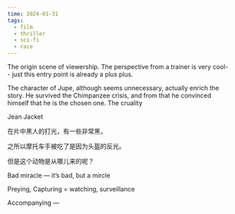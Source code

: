 ```yaml
---
time: 2024-01-31
tags:
  - film
  - thriller
  - sci-fi
  - race
---
```

 The origin scene of viewership. The perspective from a trainer is very cool-- just this entry point is already a plus plus. 

The character of Jupe, although seems unnecessary, actually enrich the story. He survived the Chimpanzee crisis, and from that he convinced himself that he is the chosen one. The cruality


Jean Jacket

在片中黑人的打光，有一些非常黑，

之所以摩托车手被吃了是因为头盔的反光。

但是这个动物是从哪儿来的呢？

Bad miracle — it’s bad, but a mircle

Preying, Capturing = watching, surveillance 

Accompanying — 

